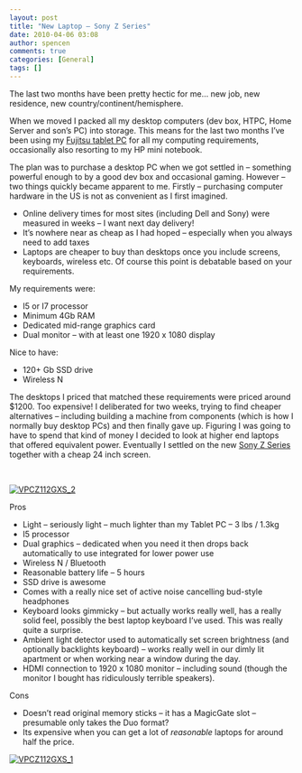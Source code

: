 ```yaml
---
layout: post
title: "New Laptop – Sony Z Series"
date: 2010-04-06 03:08
author: spencen
comments: true
categories: [General]
tags: []
---
```



The last two months have been pretty hectic for me… new job, new residence, new country/continent/hemisphere.
  

When we moved I packed all my desktop computers (dev box, HTPC, Home Server and son’s PC) into storage. This means for the last two months I’ve been using my [Fujitsu tablet PC](http://blog.spencen.com/2007/11/28/a-new-toy.aspx) for all my computing requirements, occasionally also resorting to my HP mini notebook.
  

The plan was to purchase a desktop PC when we got settled in – something powerful enough to by a good dev box and occasional gaming. However – two things quickly became apparent to me. Firstly – purchasing computer hardware in the US is not as convenient as I first imagined.
  

*   Online delivery times for most sites (including Dell and Sony) were measured in weeks – I want next day delivery!
*   It’s nowhere near as cheap as I had hoped – especially when you always need to add taxes 
*   Laptops are cheaper to buy than desktops once you include screens, keyboards, wireless etc. Of course this point is debatable based on your requirements.  

My requirements were:
  

*   I5 or I7 processor 
*   Minimum 4Gb RAM 
*   Dedicated mid-range graphics card
*   Dual monitor – with at least one 1920 x 1080 display  

Nice to have: 
  

*   120+ Gb SSD drive 
*   Wireless N  

The desktops I priced that matched these requirements were priced around $1200. Too expensive! I deliberated for two weeks, trying to find cheaper alternatives – including building a machine from components (which is how I normally buy desktop PCs) and then finally gave up. Figuring I was going to have to spend that kind of money I decided to look at higher end laptops that offered equivalent power. Eventually I settled on the new [Sony Z Series](http://www.sonystyle.com/webapp/wcs/stores/servlet/CategoryDisplay?catalogId=10551&amp;storeId=10151&amp;langId=-1&amp;categoryId=8198552921644570897&amp;parentCategoryId=16154) together with a cheap 24 inch screen.
  

&#160;
  

<a href="/images/VPCZ112GXS_2_2.png">![VPCZ112GXS_2](/images/VPCZ112GXS_2_thumb.png "VPCZ112GXS_2")</a>&#160;
  

Pros
  

*   Light – seriously light – much lighter than my Tablet PC – 3 lbs / 1.3kg
*   I5 processor 
*   Dual graphics – dedicated when you need it then drops back automatically to use integrated for lower power use 
*   Wireless N / Bluetooth 
*   Reasonable battery life – 5 hours 
*   SSD drive is awesome 
*   Comes with a really nice set of active noise cancelling bud-style headphones 
*   Keyboard looks gimmicky – but actually works really well, has a really solid feel, possibly the best laptop keyboard I’ve used. This was really quite a surprise.
*   Ambient light detector used to automatically set screen brightness (and optionally backlights keyboard) – works really well in our dimly lit apartment or when working near a window during the day. 
*   HDMI connection to 1920 x 1080 monitor – including sound (though the monitor I bought has ridiculously terrible speakers).  

Cons
  

*   Doesn’t read original memory sticks – it has a MagicGate slot – presumable only takes the Duo format? 
*   Its expensive when you can get a lot of *reasonable* laptops for around half the price.  


  


  


  


  


  


  

<a href="/images/VPCZ112GXS_1_2.png">![VPCZ112GXS_1](/images/VPCZ112GXS_1_thumb.png "VPCZ112GXS_1")</a>


